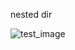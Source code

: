 nested dir


![test_image](https://github.com/user-attachments/assets/a3303724-fddd-4963-b4e9-dc1c1c8c294d)
